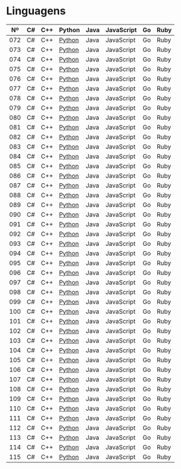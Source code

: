 # Linguagens

|  Nº | C#  | C++ | Python                    | Java | JavaScript | Go  | Ruby |
| --- | --- | --- | ------------------------- | ---- | ---------- | --- | ---- |
| 072 | C#  | C++ | [Python](./python/072.py) | Java | JavaScript | Go  | Ruby |
| 073 | C#  | C++ | [Python](./python/073.py) | Java | JavaScript | Go  | Ruby |
| 074 | C#  | C++ | [Python](./python/074.py) | Java | JavaScript | Go  | Ruby |
| 075 | C#  | C++ | [Python](./python/075.py) | Java | JavaScript | Go  | Ruby |
| 076 | C#  | C++ | [Python](./python/076.py) | Java | JavaScript | Go  | Ruby |
| 077 | C#  | C++ | [Python](./python/077.py) | Java | JavaScript | Go  | Ruby |
| 078 | C#  | C++ | [Python](./python/078.py) | Java | JavaScript | Go  | Ruby |
| 079 | C#  | C++ | [Python](./python/079.py) | Java | JavaScript | Go  | Ruby |
| 080 | C#  | C++ | [Python](./python/080.py) | Java | JavaScript | Go  | Ruby |
| 081 | C#  | C++ | [Python](./python/081.py) | Java | JavaScript | Go  | Ruby |
| 082 | C#  | C++ | [Python](./python/082.py) | Java | JavaScript | Go  | Ruby |
| 083 | C#  | C++ | [Python](./python/083.py) | Java | JavaScript | Go  | Ruby |
| 084 | C#  | C++ | [Python](./python/084.py) | Java | JavaScript | Go  | Ruby |
| 085 | C#  | C++ | [Python](./python/085.py) | Java | JavaScript | Go  | Ruby |
| 086 | C#  | C++ | [Python](./python/086.py) | Java | JavaScript | Go  | Ruby |
| 087 | C#  | C++ | [Python](./python/087.py) | Java | JavaScript | Go  | Ruby |
| 088 | C#  | C++ | [Python](./python/088.py) | Java | JavaScript | Go  | Ruby |
| 089 | C#  | C++ | [Python](./python/089.py) | Java | JavaScript | Go  | Ruby |
| 090 | C#  | C++ | [Python](./python/090.py) | Java | JavaScript | Go  | Ruby |
| 091 | C#  | C++ | [Python](./python/091.py) | Java | JavaScript | Go  | Ruby |
| 092 | C#  | C++ | [Python](./python/092.py) | Java | JavaScript | Go  | Ruby |
| 093 | C#  | C++ | [Python](./python/093.py) | Java | JavaScript | Go  | Ruby |
| 094 | C#  | C++ | [Python](./python/094.py) | Java | JavaScript | Go  | Ruby |
| 095 | C#  | C++ | [Python](./python/095.py) | Java | JavaScript | Go  | Ruby |
| 096 | C#  | C++ | [Python](./python/096.py) | Java | JavaScript | Go  | Ruby |
| 097 | C#  | C++ | [Python](./python/097.py) | Java | JavaScript | Go  | Ruby |
| 098 | C#  | C++ | [Python](./python/098.py) | Java | JavaScript | Go  | Ruby |
| 099 | C#  | C++ | [Python](./python/099.py) | Java | JavaScript | Go  | Ruby |
| 100 | C#  | C++ | [Python](./python/100.py) | Java | JavaScript | Go  | Ruby |
| 101 | C#  | C++ | [Python](./python/101.py) | Java | JavaScript | Go  | Ruby |
| 102 | C#  | C++ | [Python](./python/102.py) | Java | JavaScript | Go  | Ruby |
| 103 | C#  | C++ | [Python](./python/103.py) | Java | JavaScript | Go  | Ruby |
| 104 | C#  | C++ | [Python](./python/104.py) | Java | JavaScript | Go  | Ruby |
| 105 | C#  | C++ | [Python](./python/105.py) | Java | JavaScript | Go  | Ruby |
| 106 | C#  | C++ | [Python](./python/106.py) | Java | JavaScript | Go  | Ruby |
| 107 | C#  | C++ | [Python](./python/107.py) | Java | JavaScript | Go  | Ruby |
| 108 | C#  | C++ | [Python](./python/108.py) | Java | JavaScript | Go  | Ruby |
| 109 | C#  | C++ | [Python](./python/109.py) | Java | JavaScript | Go  | Ruby |
| 110 | C#  | C++ | [Python](./python/110.py) | Java | JavaScript | Go  | Ruby |
| 111 | C#  | C++ | [Python](./python/111.py) | Java | JavaScript | Go  | Ruby |
| 112 | C#  | C++ | [Python](./python/112.py) | Java | JavaScript | Go  | Ruby |
| 113 | C#  | C++ | [Python](./python/113.py) | Java | JavaScript | Go  | Ruby |
| 114 | C#  | C++ | [Python](./python/114.py) | Java | JavaScript | Go  | Ruby |
| 115 | C#  | C++ | [Python](./python/115.py) | Java | JavaScript | Go  | Ruby |
